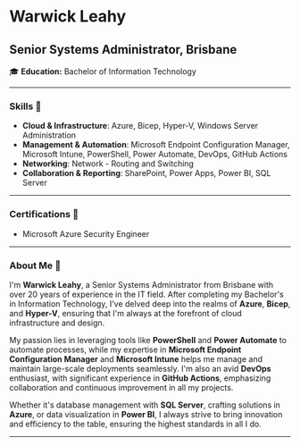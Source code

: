# Warwick Leahy

## Senior Systems Administrator, Brisbane

🎓 **Education:** Bachelor of Information Technology

---

### Skills 💼

- **Cloud & Infrastructure**: Azure, Bicep, Hyper-V, Windows Server Administration
- **Management & Automation**: Microsoft Endpoint Configuration Manager, Microsoft Intune, PowerShell, Power Automate, DevOps, GitHub Actions
- **Networking**: Network - Routing and Switching
- **Collaboration & Reporting**: SharePoint, Power Apps, Power BI, SQL Server

---

### Certifications 🏅

- Microsoft Azure Security Engineer

---

### About Me 🚀

I'm **Warwick Leahy**, a Senior Systems Administrator from Brisbane with over 20 years of experience in the IT field. After completing my Bachelor's in Information Technology, I've delved deep into the realms of **Azure**, **Bicep**, and **Hyper-V**, ensuring that I'm always at the forefront of cloud infrastructure and design. 

My passion lies in leveraging tools like **PowerShell** and **Power Automate** to automate processes, while my expertise in **Microsoft Endpoint Configuration Manager** and **Microsoft Intune** helps me manage and maintain large-scale deployments seamlessly. I'm also an avid **DevOps** enthusiast, with significant experience in **GitHub Actions**, emphasizing collaboration and continuous improvement in all my projects.

Whether it's database management with **SQL Server**, crafting solutions in **Azure**, or data visualization in **Power BI**, I always strive to bring innovation and efficiency to the table, ensuring the highest standards in all I do.

---


